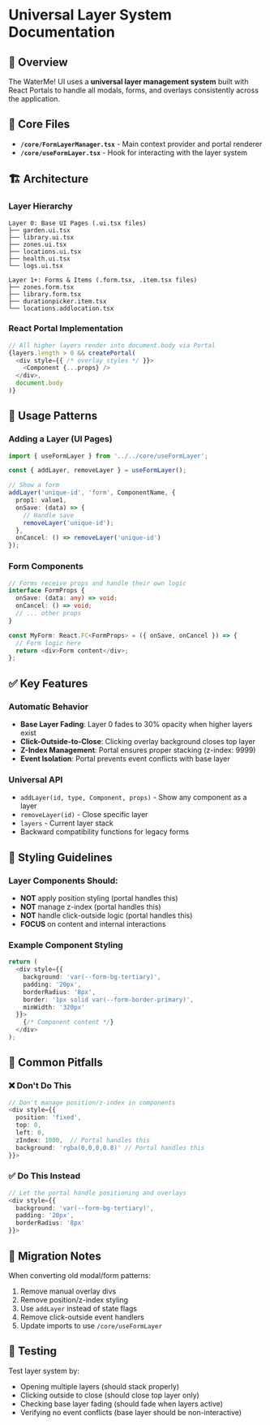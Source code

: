 # Universal Layer System Documentation

## 🎯 Overview

The WaterMe! UI uses a **universal layer management system** built with React Portals to handle all modals, forms, and overlays consistently across the application.

## 📁 Core Files

- **`/core/FormLayerManager.tsx`** - Main context provider and portal renderer
- **`/core/useFormLayer.tsx`** - Hook for interacting with the layer system

## 🏗️ Architecture

### Layer Hierarchy
```
Layer 0: Base UI Pages (.ui.tsx files)
├── garden.ui.tsx
├── library.ui.tsx  
├── zones.ui.tsx
├── locations.ui.tsx
├── health.ui.tsx
└── logs.ui.tsx

Layer 1+: Forms & Items (.form.tsx, .item.tsx files)
├── zones.form.tsx
├── library.form.tsx
├── durationpicker.item.tsx
└── locations.addlocation.tsx
```

### React Portal Implementation
```typescript
// All higher layers render into document.body via Portal
{layers.length > 0 && createPortal(
  <div style={{ /* overlay styles */ }}>
    <Component {...props} />
  </div>,
  document.body
)}
```

## 🔧 Usage Patterns

### Adding a Layer (UI Pages)
```typescript
import { useFormLayer } from '../../core/useFormLayer';

const { addLayer, removeLayer } = useFormLayer();

// Show a form
addLayer('unique-id', 'form', ComponentName, {
  prop1: value1,
  onSave: (data) => {
    // Handle save
    removeLayer('unique-id');
  },
  onCancel: () => removeLayer('unique-id')
});
```

### Form Components
```typescript
// Forms receive props and handle their own logic
interface FormProps {
  onSave: (data: any) => void;
  onCancel: () => void;
  // ... other props
}

const MyForm: React.FC<FormProps> = ({ onSave, onCancel }) => {
  // Form logic here
  return <div>Form content</div>;
};
```

## ✅ Key Features

### Automatic Behavior
- **Base Layer Fading**: Layer 0 fades to 30% opacity when higher layers exist
- **Click-Outside-to-Close**: Clicking overlay background closes top layer
- **Z-Index Management**: Portal ensures proper stacking (z-index: 9999)
- **Event Isolation**: Portal prevents event conflicts with base layer

### Universal API
- `addLayer(id, type, Component, props)` - Show any component as a layer
- `removeLayer(id)` - Close specific layer
- `layers` - Current layer stack
- Backward compatibility functions for legacy forms

## 🎨 Styling Guidelines

### Layer Components Should:
- **NOT** apply position styling (portal handles this)
- **NOT** manage z-index (portal handles this)  
- **NOT** handle click-outside logic (portal handles this)
- **FOCUS** on content and internal interactions

### Example Component Styling
```typescript
return (
  <div style={{
    background: 'var(--form-bg-tertiary)',
    padding: '20px',
    borderRadius: '8px',
    border: '1px solid var(--form-border-primary)',
    minWidth: '320px'
  }}>
    {/* Component content */}
  </div>
);
```

## 🚨 Common Pitfalls

### ❌ Don't Do This
```typescript
// Don't manage position/z-index in components
<div style={{
  position: 'fixed',
  top: 0,
  left: 0,
  zIndex: 1000,  // Portal handles this
  background: 'rgba(0,0,0,0.8)' // Portal handles this
}}>
```

### ✅ Do This Instead
```typescript
// Let the portal handle positioning and overlays
<div style={{
  background: 'var(--form-bg-tertiary)',
  padding: '20px',
  borderRadius: '8px'
}}>
```

## 🔄 Migration Notes

When converting old modal/form patterns:
1. Remove manual overlay divs
2. Remove position/z-index styling
3. Use `addLayer` instead of state flags
4. Remove click-outside event handlers
5. Update imports to use `/core/useFormLayer`

## 🧪 Testing

Test layer system by:
- Opening multiple layers (should stack properly)
- Clicking outside to close (should close top layer only)
- Checking base layer fading (should fade when layers active)
- Verifying no event conflicts (base layer should be non-interactive)
